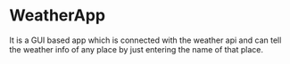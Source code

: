 # WeatherApp
It is a GUI based app which is connected with the weather api and can tell the weather info of any place by just entering the name of that place.

